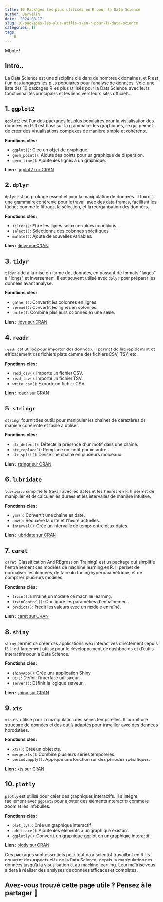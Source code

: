 ```yaml
---
title: 10 Packages les plus utilisés en R pour la Data Science
author: Bervelin
date: '2024-08-17'
slug: 10-packages-les-plus-utilis-s-en-r-pour-la-data-science
categories: []
tags:
  - R
---
```


Mbote !
 
## Intro..

La Data Science est une discipline clé dans de nombreux domaines, et R est l'un des langages les plus populaires pour l'analyse de données. Voici une liste des 10 packages R les plus utilisés pour la Data Science, avec leurs fonctionnalités principales et les liens vers leurs sites officiels.

## 1. `ggplot2`

`ggplot2` est l'un des packages les plus populaires pour la visualisation des données en R. Il est basé sur la grammaire des graphiques, ce qui permet de créer des visualisations complexes de manière simple et cohérente.

**Fonctions clés :**
- `ggplot()`: Crée un objet de graphique.
- `geom_point()`: Ajoute des points pour un graphique de dispersion.
- `geom_line()`: Ajoute des lignes à un graphique.

**Lien :** [ggplot2 sur CRAN](https://cran.r-project.org/web/packages/ggplot2/index.html)

## 2. `dplyr`

`dplyr` est un package essentiel pour la manipulation de données. Il fournit une grammaire cohérente pour le travail avec des data frames, facilitant les tâches comme le filtrage, la sélection, et la réorganisation des données.

**Fonctions clés :**
- `filter()`: Filtre les lignes selon certaines conditions.
- `select()`: Sélectionne des colonnes spécifiques.
- `mutate()`: Ajoute de nouvelles variables.

**Lien :** [dplyr sur CRAN](https://cran.r-project.org/web/packages/dplyr/index.html)

## 3. `tidyr`

`tidyr` aide à la mise en forme des données, en passant de formats "larges" à "longs" et inversement. Il est souvent utilisé avec `dplyr` pour préparer les données avant analyse.

**Fonctions clés :**
- `gather()`: Convertit les colonnes en lignes.
- `spread()`: Convertit les lignes en colonnes.
- `unite()`: Combine plusieurs colonnes en une seule.

**Lien :** [tidyr sur CRAN](https://cran.r-project.org/web/packages/tidyr/index.html)

## 4. `readr`

`readr` est utilisé pour importer des données. Il permet de lire rapidement et efficacement des fichiers plats comme des fichiers CSV, TSV, etc.

**Fonctions clés :**
- `read_csv()`: Importe un fichier CSV.
- `read_tsv()`: Importe un fichier TSV.
- `write_csv()`: Exporte un fichier CSV.

**Lien :** [readr sur CRAN](https://cran.r-project.org/web/packages/readr/index.html)

## 5. `stringr`

`stringr` fournit des outils pour manipuler les chaînes de caractères de manière cohérente et facile à utiliser.

**Fonctions clés :**
- `str_detect()`: Détecte la présence d'un motif dans une chaîne.
- `str_replace()`: Remplace un motif par un autre.
- `str_split()`: Divise une chaîne en plusieurs morceaux.

**Lien :** [stringr sur CRAN](https://cran.r-project.org/web/packages/stringr/index.html)

## 6. `lubridate`

`lubridate` simplifie le travail avec les dates et les heures en R. Il permet de manipuler et de calculer les durées et les intervalles de manière intuitive.

**Fonctions clés :**
- `ymd()`: Convertit une chaîne en date.
- `now()`: Récupère la date et l'heure actuelles.
- `interval()`: Crée un intervalle de temps entre deux dates.

**Lien :** [lubridate sur CRAN](https://cran.r-project.org/web/packages/lubridate/index.html)

## 7. `caret`

`caret` (Classification And REgression Training) est un package qui simplifie l'entraînement des modèles de machine learning en R. Il permet de normaliser les données, de faire du tuning hyperparamétrique, et de comparer plusieurs modèles.

**Fonctions clés :**
- `train()`: Entraîne un modèle de machine learning.
- `trainControl()`: Configure les paramètres d'entraînement.
- `predict()`: Prédit les valeurs avec un modèle entraîné.

**Lien :** [caret sur CRAN](https://cran.r-project.org/web/packages/caret/index.html)

## 8. `shiny`

`shiny` permet de créer des applications web interactives directement depuis R. Il est largement utilisé pour le développement de dashboards et d'outils interactifs pour la Data Science.

**Fonctions clés :**
- `shinyApp()`: Crée une application Shiny.
- `ui()`: Définir l'interface utilisateur.
- `server()`: Définir la logique serveur.

**Lien :** [shiny sur CRAN](https://cran.r-project.org/web/packages/shiny/index.html)

## 9. `xts`

`xts` est utilisé pour la manipulation des séries temporelles. Il fournit une structure de données et des outils adaptés pour travailler avec des données horodatées.

**Fonctions clés :**
- `xts()`: Crée un objet xts.
- `merge.xts()`: Combine plusieurs séries temporelles.
- `period.apply()`: Applique une fonction sur des périodes spécifiques.

**Lien :** [xts sur CRAN](https://cran.r-project.org/web/packages/xts/index.html)

## 10. `plotly`

`plotly` est utilisé pour créer des graphiques interactifs. Il s'intègre facilement avec `ggplot2` pour ajouter des éléments interactifs comme le zoom et les infobulles.

**Fonctions clés :**
- `plot_ly()`: Crée un graphique interactif.
- `add_trace()`: Ajoute des éléments à un graphique existant.
- `ggplotly()`: Convertit un graphique ggplot en un graphique interactif.

**Lien :** [plotly sur CRAN](https://cran.r-project.org/web/packages/plotly/index.html)



Ces packages sont essentiels pour tout data scientist travaillant en R. Ils couvrent des aspects clés de la Data Science, depuis la manipulation des données jusqu'à la visualisation et au machine learning. Leur maîtrise vous aidera à réaliser des analyses de données efficaces et complètes.

## Avez-vous trouvé cette page utile ? Pensez à le partager 🙌

